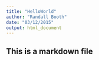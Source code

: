 ```yaml
---
title: "HelloWorld"
author: "Randall Booth"
date: "03/12/2015"
output: html_document
---
```


## This is a markdown file